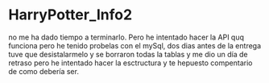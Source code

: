 # HarryPotter_Info2

no me ha dado tiempo a terminarlo. Pero he intentado hacer la API quq funciona pero he tenido probelas con el mySql, dos dias antes de la entrega tuve que 
desistalarmelo y se borraron todas la tablas y me dio un día de retraso pero he intentado hacer la esctructura y te hepuesto compentario de como debería ser.
